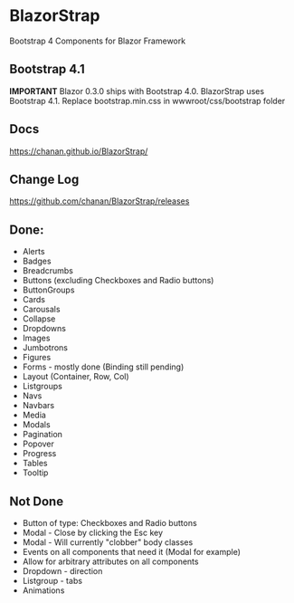 # BlazorStrap

Bootstrap 4 Components for Blazor Framework

## Bootstrap 4.1

**IMPORTANT** Blazor 0.3.0 ships with Bootstrap 4.0. BlazorStrap uses Bootstrap 4.1. Replace bootstrap.min.css in wwwroot/css/bootstrap folder

## Docs
https://chanan.github.io/BlazorStrap/

## Change Log
https://github.com/chanan/BlazorStrap/releases

## Done:
* Alerts
* Badges
* Breadcrumbs
* Buttons (excluding Checkboxes and Radio buttons)
* ButtonGroups
* Cards
* Carousals
* Collapse
* Dropdowns
* Images
* Jumbotrons
* Figures
* Forms - mostly done (Binding still pending)
* Layout (Container, Row, Col)
* Listgroups
* Navs
* Navbars
* Media
* Modals
* Pagination
* Popover
* Progress
* Tables
* Tooltip

## Not Done

* Button of type: Checkboxes and Radio buttons
* Modal - Close by clicking the Esc key
* Modal - Will currently "clobber" body classes
* Events on all components that need it (Modal for example)
* Allow for arbitrary attributes on all components
* Dropdown - direction
* Listgroup - tabs
* Animations
